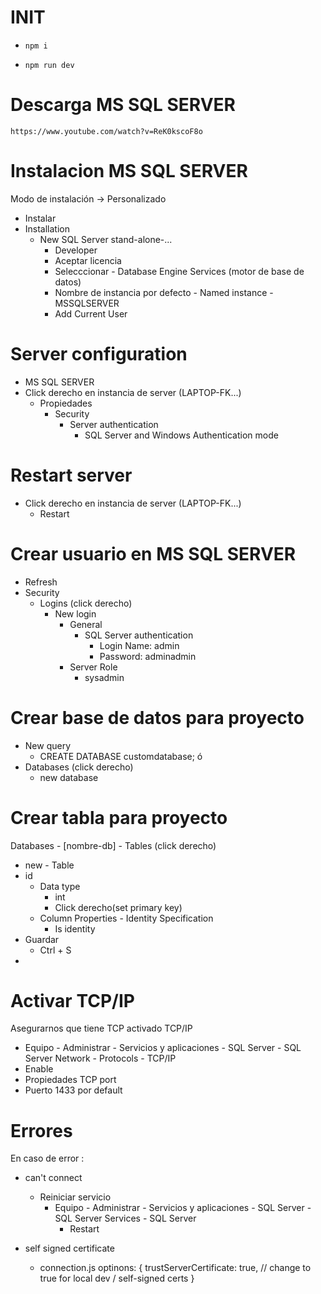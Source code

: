 # INIT

- `npm i`

- `npm run dev`

# Descarga MS SQL SERVER

`https://www.youtube.com/watch?v=ReK0kscoF8o`

# Instalacion MS SQL SERVER

Modo de instalación -> Personalizado
- Instalar
- Installation
  - New SQL Server stand-alone-...
    - Developer
    - Aceptar licencia
    - Selecccionar - Database Engine Services (motor de base de datos)
    - Nombre de instancia por defecto - Named instance - MSSQLSERVER
    - Add Current User

# Server configuration

- MS SQL SERVER
- Click derecho en instancia de server (LAPTOP-FK...)
  - Propiedades
    - Security
      - Server authentication
        - SQL Server and Windows Authentication mode

# Restart server

- Click derecho en instancia de server (LAPTOP-FK...)
  - Restart

# Crear usuario en MS SQL SERVER

- Refresh
- Security
  - Logins (click derecho)
    - New login
      - General
        - SQL Server authentication
          - Login Name:  admin  
          - Password:  adminadmin
      - Server Role
        - sysadmin


# Crear base de datos para proyecto

- New query
  - CREATE DATABASE customdatabase;
ó
- Databases  (click derecho)
  - new database

# Crear tabla para proyecto

Databases - [nombre-db] - Tables (click derecho)
- new - Table
- id
  - Data type
    - int
    - Click derecho(set primary key)
  - Column Properties - Identity Specification
    - Is identity
- Guardar
  - Ctrl + S
- 

# Activar TCP/IP

Asegurarnos que tiene TCP activado TCP/IP
- Equipo - Administrar - Servicios y aplicaciones - SQL Server - SQL Server Network - Protocols - TCP/IP
- Enable
- Propiedades TCP port
- Puerto 1433 por default

# Errores

En caso de error : 
- can't connect
  - Reiniciar servicio
    - Equipo - Administrar - Servicios y aplicaciones - SQL Server - SQL Server Services - SQL Server 
      - Restart

- self signed certificate
  - connection.js
    optinons: {
        trustServerCertificate: true, // change to true for local dev / self-signed certs
    }